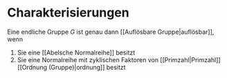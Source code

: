 # Charakterisierungen
Eine endliche Gruppe $G$ ist genau dann [[Auflösbare Gruppe|auflösbar]], wenn
1. Sie eine [[Abelsche Normalreihe]] besitzt
2. Sie eine Normalreihe mit zyklischen Faktoren von [[Primzahl|Primzahl]][[Ordnung (Gruppe)|ordnung]] besitzt